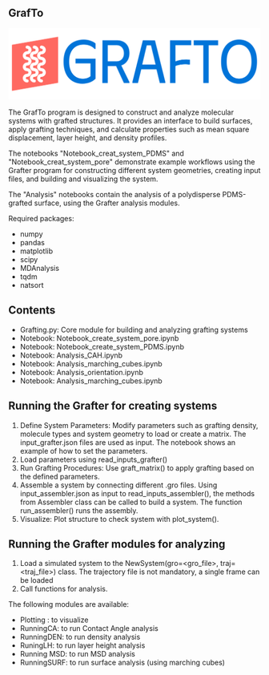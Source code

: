 ## GrafTo

![plot](GrafTo_logo.png)

The GrafTo program is designed to construct and analyze molecular systems with grafted structures. It provides an interface to build surfaces, apply grafting techniques, and calculate properties such as mean square displacement, layer height, and density profiles.

The notebooks "Notebook_creat_system_PDMS" and "Notebook_creat_system_pore" demonstrate example workflows using the Grafter program for constructing different system geometries, creating input files, and building and visualizing the system.

The "Analysis" notebooks contain the analysis of a polydisperse PDMS-grafted surface, using the Grafter analysis modules. 

Required packages:
- numpy
- pandas
- matplotlib
- scipy
- MDAnalysis
- tqdm
- natsort

## Contents

 - Grafting.py: Core module for building and analyzing grafting systems
 -  Notebook: Notebook_create_system_pore.ipynb
 - Notebook: Notebook_create_system_PDMS.ipynb
 - Notebook: Analysis_CAH.ipynb
 - Notebook: Analysis_marching_cubes.ipynb
 - Notebook: Analysis_orientation.ipynb
 - Notebook: Analysis_marching_cubes.ipynb

## Running the Grafter for creating systems

  1. Define System Parameters: Modify parameters such as grafting density, molecule types and system geometry to load or create a matrix. The input_grafter.json files are used as input. The notebook shows an example of how to set the parameters.
  2. Load parameters using read_inputs_grafter()
  3. Run Grafting Procedures: Use graft_matrix() to apply grafting based on the defined parameters.
  4. Assemble a system by connecting different .gro files. Using input_assembler.json as input to read_inputs_assembler(), the methods from Assembler class can be called to build a system. The function run_assembler() runs the assembly.
  5. Visualize: Plot structure to check system with plot_system().

## Running the Grafter modules for analyzing

 1. Load a simulated system to the NewSystem(gro=<gro_file>, traj=<traj_file>) class. The trajectory file is not mandatory, a single frame can be loaded
 2. Call functions for analysis.
  
 The following modules are available:
  - Plotting : to visualize
  - RunningCA: to run Contact Angle analysis
  - RunningDEN: to run density analysis
  - RuningLH: to run layer height analysis
  - Running MSD: to run MSD analysis
  - RunningSURF: to run surface analysis (using marching cubes)

